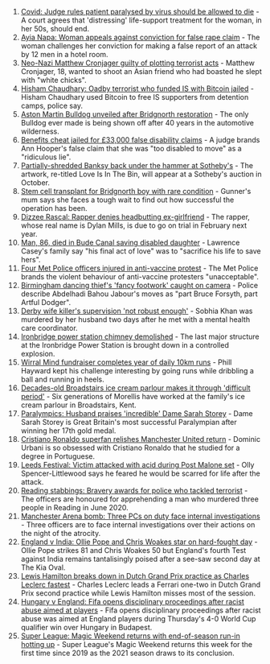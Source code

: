 1. [Covid: Judge rules patient paralysed by virus should be allowed to die](https://www.bbc.co.uk/news/uk-england-cambridgeshire-58443110?at_medium=RSS&at_campaign=KARANGA) - A court agrees that 'distressing' life-support treatment for the woman, in her 50s, should end.
2. [Ayia Napa: Woman appeals against conviction for false rape claim](https://www.bbc.co.uk/news/uk-england-derbyshire-58436404?at_medium=RSS&at_campaign=KARANGA) - The woman challenges her conviction for making a false report of an attack by 12 men in a hotel room.
3. [Neo-Nazi Matthew Cronjager guilty of plotting terrorist acts](https://www.bbc.co.uk/news/uk-england-essex-58441466?at_medium=RSS&at_campaign=KARANGA) - Matthew Cronjager, 18, wanted to shoot an Asian friend who had boasted he slept with "white chicks".
4. [Hisham Chaudhary: Oadby terrorist who funded IS with Bitcoin jailed](https://www.bbc.co.uk/news/uk-england-leicestershire-58439085?at_medium=RSS&at_campaign=KARANGA) - Hisham Chaudhary used Bitcoin to free IS supporters from detention camps, police say.
5. [Aston Martin Bulldog unveiled after Bridgnorth restoration](https://www.bbc.co.uk/news/uk-england-shropshire-58437122?at_medium=RSS&at_campaign=KARANGA) - The only Bulldog ever made is being shown off after 40 years in the automotive wilderness.
6. [Benefits cheat jailed for £33,000 false disability claims](https://www.bbc.co.uk/news/uk-england-devon-58442067?at_medium=RSS&at_campaign=KARANGA) - A judge brands Ann Hooper's false claim that she was "too disabled to move" as a "ridiculous lie".
7. [Partially-shredded Banksy back under the hammer at Sotheby's](https://www.bbc.co.uk/news/uk-england-bristol-58433852?at_medium=RSS&at_campaign=KARANGA) - The artwork, re-titled Love Is In The Bin, will appear at a Sotheby's auction in October.
8. [Stem cell transplant for Bridgnorth boy with rare condition](https://www.bbc.co.uk/news/uk-england-shropshire-58437301?at_medium=RSS&at_campaign=KARANGA) - Gunner's mum says she faces a tough wait to find out how successful the operation has been.
9. [Dizzee Rascal: Rapper denies headbutting ex-girlfriend](https://www.bbc.co.uk/news/uk-england-london-58438094?at_medium=RSS&at_campaign=KARANGA) - The rapper, whose real name is Dylan Mills, is due to go on trial in February next year.
10. [Man, 86, died in Bude Canal saving disabled daughter](https://www.bbc.co.uk/news/uk-england-cornwall-58436865?at_medium=RSS&at_campaign=KARANGA) - Lawrence Casey's family say "his final act of love" was to "sacrifice his life to save hers".
11. [Four Met Police officers injured in anti-vaccine protest](https://www.bbc.co.uk/news/uk-england-london-58440700?at_medium=RSS&at_campaign=KARANGA) - The Met Police brands the violent behaviour of anti-vaccine protesters "unacceptable".
12. [Birmingham dancing thief's 'fancy footwork' caught on camera](https://www.bbc.co.uk/news/uk-england-birmingham-58435541?at_medium=RSS&at_campaign=KARANGA) - Police describe Abdelhadi Bahou Jabour's moves as "part Bruce Forsyth, part Artful Dodger".
13. [Derby wife killer's supervision 'not robust enough'](https://www.bbc.co.uk/news/uk-england-derbyshire-58359111?at_medium=RSS&at_campaign=KARANGA) - Sobhia Khan was murdered by her husband two days after he met with a mental health care coordinator.
14. [Ironbridge power station chimney demolished](https://www.bbc.co.uk/news/uk-england-shropshire-58436886?at_medium=RSS&at_campaign=KARANGA) - The last major structure at the Ironbridge Power Station is brought down in a controlled explosion.
15. [Wirral Mind fundraiser completes year of daily 10km runs](https://www.bbc.co.uk/news/uk-england-merseyside-58437608?at_medium=RSS&at_campaign=KARANGA) - Phill Hayward kept his challenge interesting by going runs while dribbling a ball and running in heels.
16. [Decades-old Broadstairs ice cream parlour makes it through 'difficult period'](https://www.bbc.co.uk/news/uk-england-kent-58423212?at_medium=RSS&at_campaign=KARANGA) - Six generations of Morellis have worked at the family's ice cream parlour in Broadstairs, Kent.
17. [Paralympics: Husband praises 'incredible' Dame Sarah Storey](https://www.bbc.co.uk/news/uk-england-manchester-58424306?at_medium=RSS&at_campaign=KARANGA) - Dame Sarah Storey is Great Britain's most successful Paralympian after winning her 17th gold medal.
18. [Cristiano Ronaldo superfan relishes Manchester United return](https://www.bbc.co.uk/news/uk-england-manchester-58424043?at_medium=RSS&at_campaign=KARANGA) - Dominic Urbani is so obsessed with Cristiano Ronaldo that he studied for a degree in Portuguese.
19. [Leeds Festival: Victim attacked with acid during Post Malone set](https://www.bbc.co.uk/news/uk-england-leeds-58432828?at_medium=RSS&at_campaign=KARANGA) - Olly Spencer-Littlewood says he feared he would be scarred for life after the attack.
20. [Reading stabbings: Bravery awards for police who tackled terrorist](https://www.bbc.co.uk/news/uk-england-berkshire-58423422?at_medium=RSS&at_campaign=KARANGA) - The officers are honoured for apprehending a man who murdered three people in Reading in June 2020.
21. [Manchester Arena bomb: Three PCs on duty face internal investigations](https://www.bbc.co.uk/news/uk-england-manchester-58428898?at_medium=RSS&at_campaign=KARANGA) - Three officers are to face internal investigations over their actions on the night of the atrocity.
22. [England v India: Ollie Pope and Chris Woakes star on hard-fought day](https://www.bbc.co.uk/sport/cricket/58441416?at_medium=RSS&at_campaign=KARANGA) - Ollie Pope strikes 81 and Chris Woakes 50 but England's fourth Test against India remains tantalisingly poised after a see-saw second day at The Kia Oval.
23. [Lewis Hamilton breaks down in Dutch Grand Prix practice as Charles Leclerc fastest](https://www.bbc.co.uk/sport/formula1/58437937?at_medium=RSS&at_campaign=KARANGA) - Charles Leclerc leads a Ferrari one-two in Dutch Grand Prix second practice while Lewis Hamilton misses most of the session.
24. [Hungary v England: Fifa opens disciplinary proceedings after racist abuse aimed at players](https://www.bbc.co.uk/sport/football/58432092?at_medium=RSS&at_campaign=KARANGA) - Fifa opens disciplinary proceedings after racist abuse was aimed at England players during Thursday's 4-0 World Cup qualifier win over Hungary in Budapest.
25. [Super League: Magic Weekend returns with end-of-season run-in hotting up](https://www.bbc.co.uk/sport/rugby-league/58421780?at_medium=RSS&at_campaign=KARANGA) - Super League's Magic Weekend returns this week for the first time since 2019 as the 2021 season draws to its conclusion.
